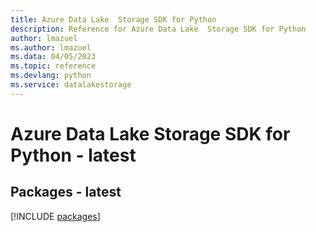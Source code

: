 ```yaml
---
title: Azure Data Lake  Storage SDK for Python
description: Reference for Azure Data Lake  Storage SDK for Python
author: lmazuel
ms.author: lmazuel
ms.data: 04/05/2023
ms.topic: reference
ms.devlang: python
ms.service: datalakestorage
---
```

# Azure Data Lake  Storage SDK for Python - latest
## Packages - latest
[!INCLUDE [packages](data-lake--storage-index.md)]